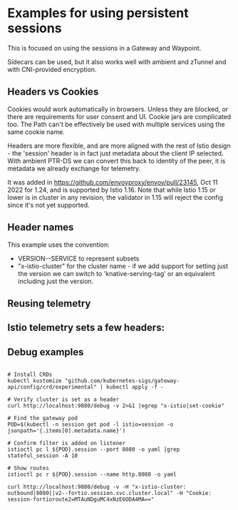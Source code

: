 # Examples for using persistent sessions

This is focused on using the sessions in a Gateway and Waypoint.

Sidecars can be used, but it also works well with ambient and zTunnel and
with CNI-provided encryption.

## Headers vs Cookies

Cookies would work automatically in browsers. Unless they are blocked, or there are 
requirements for user consent and UI. Cookie jars are complicated too. The Path 
can't be effectively be used with multiple services using the same cookie name.

Headers are more flexible, and are more aligned with the rest of Istio design - the
'session' header is in fact just metadata about the client IP selected. With 
ambient PTR-DS we can convert this back to identity of the peer, it is metadata
we already exchange for telemetry.

It was added in https://github.com/envoyproxy/envoy/pull/23145, Oct 11 2022 for 1.24, and 
is supported by Istio 1.16. Note that while Istio 1.15 or lower is in cluster in any revision,
the validator in 1.15 will reject the config since it's not yet supported.

## Header names

This example uses the convention:

- VERSION--SERVICE to represent subsets
- "x-istio-cluster" for the cluster name - if we add support for setting just the version we can switch to 
'knative-serving-tag' or an equivalent including just the version.

## Reusing telemetry

Istio telemetry sets a few headers:
- 

## Debug examples

```shell

# Install CRDs
kubectl kustomize "github.com/kubernetes-sigs/gateway-api/config/crd/experimental" | kubectl apply -f -

# Verify cluster is set as a header
curl http://localhost:9880/debug -v 2>&1 |egrep "x-istio|set-cookie"

# Find the gateway pod
POD=$(kubectl -n session get pod -l istio=session -o jsonpath='{.items[0].metadata.name}')

# Confirm filter is added on listener
istioctl pc l ${POD}.session --port 8080 -o yaml |grep stateful_session -A 10

# Show routes
istioctl pc r ${POD}.session --name http.8080 -o yaml

curl http://localhost:9880/debug -v -H "x-istio-cluster: outbound|8080||v2--fortio.session.svc.cluster.local" -H "Cookie: session-fortioroute2=MTAuNDguMC4xNzE6ODA4MA==" 
```
